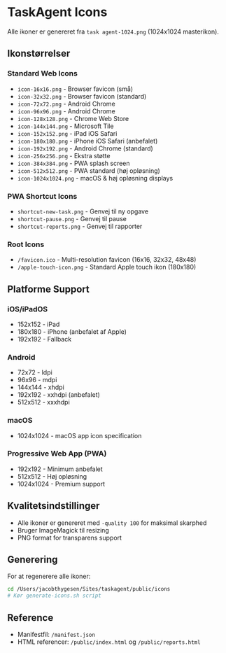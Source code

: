 # TaskAgent Icons

Alle ikoner er genereret fra `task agent-1024.png` (1024x1024 masterikon).

## Ikonstørrelser

### Standard Web Icons
- `icon-16x16.png` - Browser favicon (små)
- `icon-32x32.png` - Browser favicon (standard)
- `icon-72x72.png` - Android Chrome
- `icon-96x96.png` - Android Chrome
- `icon-128x128.png` - Chrome Web Store
- `icon-144x144.png` - Microsoft Tile
- `icon-152x152.png` - iPad iOS Safari
- `icon-180x180.png` - iPhone iOS Safari (anbefalet)
- `icon-192x192.png` - Android Chrome (standard)
- `icon-256x256.png` - Ekstra støtte
- `icon-384x384.png` - PWA splash screen
- `icon-512x512.png` - PWA standard (høj opløsning)
- `icon-1024x1024.png` - macOS & høj opløsning displays

### PWA Shortcut Icons
- `shortcut-new-task.png` - Genvej til ny opgave
- `shortcut-pause.png` - Genvej til pause
- `shortcut-reports.png` - Genvej til rapporter

### Root Icons
- `/favicon.ico` - Multi-resolution favicon (16x16, 32x32, 48x48)
- `/apple-touch-icon.png` - Standard Apple touch ikon (180x180)

## Platforme Support

### iOS/iPadOS
- 152x152 - iPad
- 180x180 - iPhone (anbefalet af Apple)
- 192x192 - Fallback

### Android
- 72x72 - ldpi
- 96x96 - mdpi
- 144x144 - xhdpi
- 192x192 - xxhdpi (anbefalet)
- 512x512 - xxxhdpi

### macOS
- 1024x1024 - macOS app icon specification

### Progressive Web App (PWA)
- 192x192 - Minimum anbefalet
- 512x512 - Høj opløsning
- 1024x1024 - Premium support

## Kvalitetsindstillinger
- Alle ikoner er genereret med `-quality 100` for maksimal skarphed
- Bruger ImageMagick til resizing
- PNG format for transparens support

## Generering
For at regenerere alle ikoner:
```bash
cd /Users/jacobthygesen/Sites/taskagent/public/icons
# Kør generate-icons.sh script
```

## Reference
- Manifestfil: `/manifest.json`
- HTML referencer: `/public/index.html` og `/public/reports.html`
